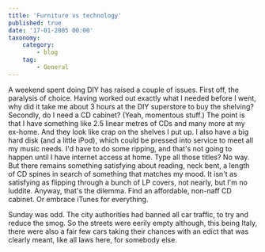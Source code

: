 ```yaml
---
title: 'Furniture vs technology'
published: true
date: '17-01-2005 00:00'
taxonomy:
    category:
        - blog
    tag:
        - General
---
```


A weekend spent doing DIY has raised a couple of issues. First off, the paralysis of choice. Having worked out exactly what I needed before I went, why did it take me about 3 hours at the DIY superstore to buy the shelving? Secondly, do I need a CD cabinet? (Yeah, momentous stuff.) The point is that I have something like 2.5 linear metres of CDs and many more at my ex-home. And they look like crap on the shelves I put up. I also have a big hard disk (and a little iPod), which could be pressed into service to meet all my music needs. I'd have to do some ripping, and that's not going to happen until I have internet access at home. Type all those titles? No way. But there remains something satisfying about reading, neck bent, a length of CD spines in search of something that matches my mood. It isn't as satisfying as flipping through a bunch of LP covers, not nearly, but I'm no luddite. Anyway, that's the dilemma. Find an affordable, non-naff CD cabinet. Or embrace iTunes for everything.

Sunday was odd. The city authorities had banned all car traffic, to try and reduce the smog. So the streets were eerily empty although, this being Italy, there were also a fair few cars taking their chances with an edict that was clearly meant, like all laws here, for somebody else.